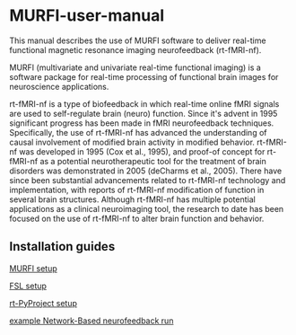 # MURFI-user-manual

This manual describes the use of MURFI software to deliver real-time functional magnetic resonance imaging neurofeedback (rt-fMRI-nf).

MURFI (multivariate and univariate real-time functional imaging) is a software package for real-time processing of functional brain images for neuroscience applications.

rt-fMRI-nf is a type of biofeedback in which real-time online fMRI signals are used to self-regulate brain (neuro) function. Since it's advent in 1995 significant progress has been made in fMRI neurofeedback techniques. Specifically, the use of rt-fMRI-nf has advanced the understanding of causal involvement of modified brain activity in modified behavior. rt-fMRI-nf was developed in 1995 (Cox et al., 1995), and proof-of concept for rt-fMRI-nf as a potential neurotherapeutic tool for the treatment of brain disorders was demonstrated in 2005 (deCharms et al., 2005). There have since been substantial advancements related to rt-fMRI-nf technology and implementation, with reports of rt-fMRI-nf modification of function in several brain structures. Although rt-fMRI-nf has multiple potential applications as a clinical neuroimaging tool, the research to date has been focused on the use of rt-fMRI-nf to alter brain function and behavior.

## Installation guides

[MURFI setup](https://github.com/cccbauer/MURFI-user-manual/blob/main/murfi-setup.md)

[FSL setup](https://github.com/cccbauer/MURFI-user-manual/blob/main/fsl-setup.md)

[rt-PyProject setup](https://github.com/cccbauer/MURFI-user-manual/blob/main/rt-PyProject-setup.md)

[example Network-Based neurofeedback run](https://github.com/cccbauer/MURFI-user-manual/murfi-rt-PyProject/example-network-rtfMRI.md)
